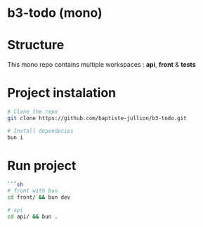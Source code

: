 # b3-todo (mono)

# Structure
This mono repo contains multiple workspaces : **api**, **front** & **tests**

# Project instalation
```sh
# Clone the repo
git clone https://github.com/baptiste-jullion/b3-todo.git
```

```sh
# Install dependecies
bun i
```

# Run project
```sh
```sh
# front with bun
cd front/ && bun dev
```

```sh
# api
cd api/ && bun .
```